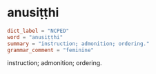 # anusiṭṭhi

``` toml
dict_label = "NCPED"
word = "anusiṭṭhi"
summary = "instruction; admonition; ordering."
grammar_comment = "feminine"
```

instruction; admonition; ordering.

